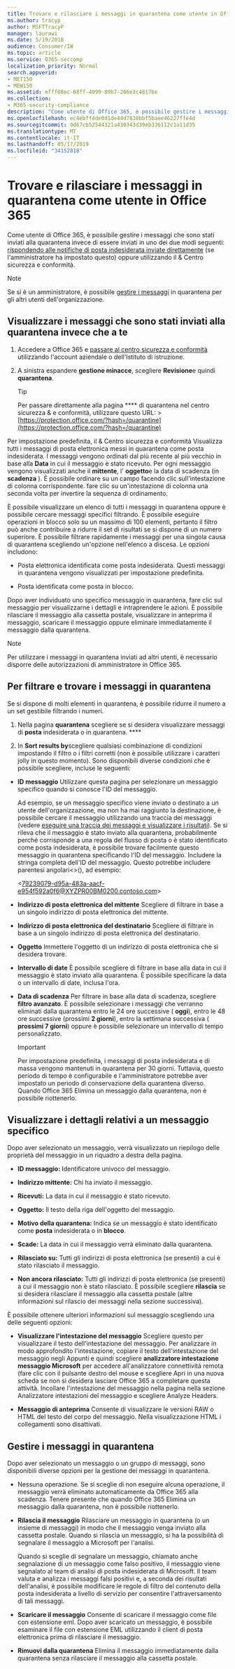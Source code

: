 ```yaml
---
title: Trovare e rilasciare i messaggi in quarantena come utente in Office 365
ms.author: tracyp
author: MSFTTracyP
manager: laurawi
ms.date: 5/19/2018
audience: Consumer/IW
ms.topic: article
ms.service: O365-seccomp
localization_priority: Normal
search.appverid:
- MET150
- MEW150
ms.assetid: efff08ec-68ff-4099-89b7-266e3c4817be
ms.collection:
- M365-security-compliance
description: "Come utente di Office 365, è possibile gestire i messaggi in quarantena per la posta indesiderata in uno dei due modi seguenti: rispondendo alle notifiche di posta indesiderata inviate direttamente (se l'amministratore ha configurato questa funzionalità) oppure utilizzando la funzionalità di &amp; quarantena della posta indesiderata nella conformità alla sicurezza Centro."
ms.openlocfilehash: ec4ebff4de0d1de44d7838bbf5baee46227ffe4d
ms.sourcegitcommit: 9d67cb52544321a430343d39eb336112c1a11d35
ms.translationtype: MT
ms.contentlocale: it-IT
ms.lasthandoff: 05/17/2019
ms.locfileid: "34152818"
---
```

# <a name="find-and-release-quarantined-messages-as-a-user-in-office-365"></a>Trovare e rilasciare i messaggi in quarantena come utente in Office 365

Come utente di Office 365, è possibile gestire i messaggi che sono stati inviati alla quarantena invece di essere inviati in uno dei due modi seguenti: [rispondendo alle notifiche di posta indesiderata inviate direttamente](use-spam-notifications-to-release-and-report-quarantined-messages.md) (se l'amministratore ha impostato questo) oppure utilizzando il &amp; Centro sicurezza e conformità. 
  
> [!NOTE]
> Se si è un amministratore, è possibile [gestire i messaggi](manage-quarantined-messages-and-files.md) in quarantena per gli altri utenti dell'organizzazione. 
  
## <a name="view-messages-that-were-sent-to-quarantine-instead-of-to-you"></a>Visualizzare i messaggi che sono stati inviati alla quarantena invece che a te

1. Accedere a Office 365 e [passare al centro sicurezza e conformità](go-to-the-securitycompliance-center.md) utilizzando l'account aziendale o dell'Istituto di istruzione. 
    
2. A sinistra espandere **gestione minacce**, scegliere **Revisione**e quindi **quarantena**.
    
    > [!TIP]
    > Per passare direttamente alla pagina **** di quarantena nel centro sicurezza &amp; e conformità, utilizzare questo URL: >[https://protection.office.com/?hash=/quarantine](https://protection.office.com/?hash=/quarantine)
  
Per impostazione predefinita, il &amp; Centro sicurezza e conformità Visualizza tutti i messaggi di posta elettronica messi in quarantena come posta indesiderata. I messaggi vengono ordinati dal più recente al più vecchio in base alla **Data** in cui il messaggio è stato ricevuto. Per ogni messaggio vengono visualizzati anche il **mittente**, l' **oggetto**e la data di scadenza (in **scadenza** ). È possibile ordinare su un campo facendo clic sull'intestazione di colonna corrispondente. fare clic su un'intestazione di colonna una seconda volta per invertire la sequenza di ordinamento. 
  
È possibile visualizzare un elenco di tutti i messaggi in quarantena oppure è possibile cercare messaggi specifici filtrando. È possibile eseguire operazioni in blocco solo su un massimo di 100 elementi, pertanto il filtro può anche contribuire a ridurre il set di risultati se si dispone di un numero superiore. È possibile filtrare rapidamente i messaggi per una singola causa di quarantena scegliendo un'opzione nell'elenco a discesa. Le opzioni includono:
  
- Posta elettronica identificata come posta indesiderata. Questi messaggi in quarantena vengono visualizzati per impostazione predefinita.
    
- Posta identificata come posta in blocco.
    
Dopo aver individuato uno specifico messaggio in quarantena, fare clic sul messaggio per visualizzarne i dettagli e intraprendere le azioni. È possibile rilasciare il messaggio alla cassetta postale, visualizzare in anteprima il messaggio, scaricare il messaggio oppure eliminare immediatamente il messaggio dalla quarantena.
  
> [!NOTE]
> Per utilizzare i messaggi in quarantena inviati ad altri utenti, è necessario disporre delle autorizzazioni di amministratore in Office 365. 
  
## <a name="to-filter-and-find-quarantined-messages"></a>Per filtrare e trovare i messaggi in quarantena

Se si dispone di molti elementi in quarantena, è possibile ridurre il numero a un set gestibile filtrando i numeri.
  
1. Nella pagina **quarantena** scegliere se si desidera visualizzare messaggi di **posta** indesiderata o in quarantena. **** 
    
2. In **Sort results by**scegliere qualsiasi combinazione di condizioni impostando il filtro o i filtri corretti (non è possibile utilizzare i caratteri jolly in questo momento). Sono disponibili diverse condizioni che è possibile scegliere, incluse le seguenti:
    
  - **ID messaggio** Utilizzare questa pagina per selezionare un messaggio specifico quando si conosce l'ID del messaggio. 
    
    Ad esempio, se un messaggio specifico viene inviato o destinato a un utente dell'organizzazione, ma non ha mai raggiunto la destinazione, è possibile cercare il messaggio utilizzando una traccia dei messaggi (vedere [eseguire una traccia dei messaggi e visualizzare i risultati](https://go.microsoft.com/fwlink/?LinkId=799737)). Se si rileva che il messaggio è stato inviato alla quarantena, probabilmente perché corrisponde a una regola del flusso di posta o è stato identificato come posta indesiderata, è possibile trovare facilmente questo messaggio in quarantena specificando l'ID del messaggio. Includere la stringa completa dell'ID del messaggio. Questo potrebbe includere parentesi angolari\<\>(), ad esempio:
    
    \<79239079-d95a-483a-aacf-e954f592a0f6@XYZPR00BM0200.contoso.com\>
    
  - **Indirizzo di posta elettronica del mittente** Scegliere di filtrare in base a un singolo indirizzo di posta elettronica del mittente. 
    
  - **Indirizzo di posta elettronica del destinatario** Scegliere di filtrare in base a un singolo indirizzo di posta elettronica del destinatario. 
    
  - **Oggetto** Immettere l'oggetto di un indirizzo di posta elettronica che si desidera trovare. 
    
  - **Intervallo di date** È possibile scegliere di filtrare in base alla data in cui il messaggio è stato inviato alla quarantena. È possibile specificare la data o un intervallo di date, inclusa l'ora. 
    
  - **Data di scadenza** Per filtrare in base alla data di scadenza, scegliere **filtro avanzato**. È possibile selezionare i messaggi che verranno eliminati dalla quarantena entro le 24 ore successive ( **oggi**), entro le 48 ore successive (prossimi **2 giorni**), entro la settimana successiva ( **prossimi 7 giorni**) oppure è possibile selezionare un intervallo di tempo personalizzato.
    
    > [!IMPORTANT]
    > Per impostazione predefinita, i messaggi di posta indesiderata e di massa vengono mantenuti in quarantena per 30 giorni. Tuttavia, questo periodo di tempo è configurabile e l'amministratore potrebbe aver impostato un periodo di conservazione della quarantena diverso. Quando Office 365 Elimina un messaggio dalla quarantena, non è possibile riottenerlo. 
  
## <a name="view-details-for-a-specific-message"></a>Visualizzare i dettagli relativi a un messaggio specifico

Dopo aver selezionato un messaggio, verrà visualizzato un riepilogo delle proprietà del messaggio in un riquadro a destra della pagina.
  
- **ID messaggio:** Identificatore univoco del messaggio. 
    
- **Indirizzo mittente:** Chi ha inviato il messaggio. 
    
- **Ricevuti:** La data in cui il messaggio è stato ricevuto. 
    
- **Oggetto:** Il testo della riga dell'oggetto del messaggio. 
    
- **Motivo della quarantena:** Indica se un messaggio è stato identificato come **posta** indesiderata o in **blocco**.
    
- **Scade:** La data in cui il messaggio verrà eliminato dalla quarantena. 
    
- **Rilasciato su:** Tutti gli indirizzi di posta elettronica (se presenti) a cui è stato rilasciato il messaggio. 
    
- **Non ancora rilasciato:** Tutti gli indirizzi di posta elettronica (se presenti) a cui il messaggio non è stato rilasciato. È possibile scegliere **rilascia** se si desidera rilasciare il messaggio alla cassetta postale (altre informazioni sul rilascio dei messaggi nella sezione successiva). 
    
È possibile ottenere ulteriori informazioni sul messaggio scegliendo una delle seguenti opzioni:
  
- **Visualizzare l'intestazione del messaggio** Scegliere questo per visualizzare il testo dell'intestazione del messaggio. Per analizzare in modo approfondito l'intestazione, copiare il testo dell'intestazione del messaggio negli Appunti e quindi scegliere **analizzatore intestazione messaggio Microsoft** per accedere all'analizzatore connettività remota (fare clic con il pulsante destro del mouse e scegliere Apri in una nuova scheda se non si desidera lasciare Office 365 a completare questa attività. Incollare l'intestazione del messaggio nella pagina nella sezione Analizzatore intestazioni del messaggio e scegliere Analyze Headers. 
    
- **Messaggio di anteprima** Consente di visualizzare le versioni RAW o HTML del testo del corpo del messaggio. Nella visualizzazione HTML i collegamenti sono disattivati. 
    
## <a name="manage-your-quarantined-messages"></a>Gestire i messaggi in quarantena

Dopo aver selezionato un messaggio o un gruppo di messaggi, sono disponibili diverse opzioni per la gestione dei messaggi in quarantena.
  
- Nessuna operazione. Se si sceglie di non eseguire alcuna operazione, il messaggio verrà eliminato automaticamente da Office 365 alla scadenza. Tenere presente che quando Office 365 Elimina un messaggio dalla quarantena, non è possibile riottenerlo.
    
- **Rilascia il messaggio** Rilasciare un messaggio in quarantena (o un insieme di messaggi) in modo che il messaggio venga inviato alla cassetta postale. Quando si rilascia un messaggio, si ha la possibilità di segnalare il messaggio a Microsoft per l'analisi. 
    
    Quando si sceglie di segnalare un messaggio, chiamato anche segnalazione di un messaggio come falso positivo, il messaggio viene segnalato al team di analisi di posta indesiderata di Microsoft. Il team valuta e analizza i messaggi falsi positivi e, a seconda dei risultati dell'analisi, è possibile modificare le regole di filtro del contenuto della posta indesiderata a livello di servizio per consentire l'attraversamento di tali messaggi.
    
- **Scaricare il messaggio** Consente di scaricare il messaggio come file con estensione eml. Dopo aver scaricato un messaggio, è possibile esaminare il file con estensione EML utilizzando il client di posta elettronica prima di rilasciare il messaggio. 
    
- **Rimuovi dalla quarantena** Elimina il messaggio immediatamente dalla quarantena senza rilasciare il messaggio alla cassetta postale. 
    

